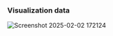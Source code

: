 ### Visualization data 
![Screenshot 2025-02-02 172124](https://github.com/user-attachments/assets/1e54b833-b16c-4ada-9af6-667ef7ad7ef8)
